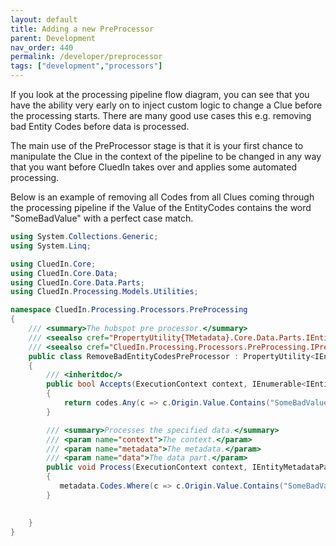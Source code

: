 ```yaml
---
layout: default
title: Adding a new PreProcessor
parent: Development
nav_order: 440
permalink: /developer/preprocessor
tags: ["development","processors"]
---
```


If you look at the processing pipeline flow diagram, you can see that you have the ability very early on to inject custom logic to change a Clue before the processing starts. There are many good use cases this e.g. removing bad Entity Codes before data is processed. 

The main use of the PreProcessor stage is that it is your first chance to manipulate the Clue in the context of the pipeline to be changed in any way that you want before CluedIn takes over and applies some automated processing. 

Below is an example of removing all Codes from all Clues coming through the processing pipeline if the Value of the EntityCodes contains the word "SomeBadValue" with a perfect case match.


```csharp
using System.Collections.Generic;
using System.Linq;

using CluedIn.Core;
using CluedIn.Core.Data;
using CluedIn.Core.Data.Parts;
using CluedIn.Processing.Models.Utilities;

namespace CluedIn.Processing.Processors.PreProcessing
{
    /// <summary>The hubspot pre processor.</summary>
    /// <seealso cref="PropertyUtility{TMetadata}.Core.Data.Parts.IEntityMetadataPart}" />
    /// <seealso cref="CluedIn.Processing.Processors.PreProcessing.IPreProcessor" />
    public class RemoveBadEntityCodesPreProcessor : PropertyUtility<IEntityMetadataPart>, IPreProcessor
    {
        /// <inheritdoc/>
        public bool Accepts(ExecutionContext context, IEnumerable<IEntityCode> codes)
        {
            return codes.Any(c => c.Origin.Value.Contains("SomeBadValue"));
        }

        /// <summary>Processes the specified data.</summary>
        /// <param name="context">The context.</param>
        /// <param name="metadata">The metadata.</param>
        /// <param name="data">The data part.</param>
        public void Process(ExecutionContext context, IEntityMetadataPart metadata, IDataPart data)
        {
           metadata.Codes.Where(c => c.Origin.Value.Contains("SomeBadValue")).Remove();
        }

       
    }
}
```